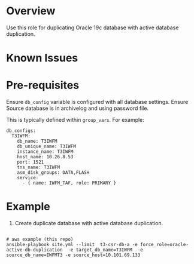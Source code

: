 # Overview

Use this role for duplicating Oracle 19c  database with active database duplication.  


# Known Issues


# Pre-requisites

Ensure `db_config` variable is configured with all database settings. 
Ensure Source database is in archivelog and using password file. 

This is typically defined within `group_vars`.  For example:

```
db_configs:
  T3IWFM:
    db_name: T3IWFM
    db_unique_name: T3IWFM
    instance_name: T3IWFM
    host_name: 10.26.8.53
    port: 1521
    tns_name: T3IWFM
    asm_disk_groups: DATA,FLASH
    service:
      - { name: IWFM_TAF, role: PRIMARY }
```

# Example

1. Create duplicate database with active database duplication. 

```

# aws example (this repo)
ansible-playbook site.yml --limit  t3-csr-db-a -e force_role=oracle-active-db-duplication  -e target_db_name=T3IWFM  -e source_db_name=IWFMT3 -e source_host=10.101.69.133

```
